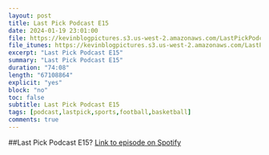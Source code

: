 ```yaml
---
layout: post
title: Last Pick Podcast E15
date: 2024-01-19 23:01:00
file: https://kevinblogpictures.s3.us-west-2.amazonaws.com/LastPickPodcastE15.mp3
file_itunes: https://kevinblogpictures.s3.us-west-2.amazonaws.com/LastPickPodcastE15.m4a
excerpt: "Last Pick Podcast E15"
summary: "Last Pick Podcast E15"
duration: "74:08"
length: "67108864"
explicit: "yes"
block: "no"
toc: false
subtitle: Last Pick Podcast E15
tags: [podcast,lastpick,sports,football,basketball]
comments: true
---
```


##Last Pick Podcast E15?
[Link to episode on Spotify](https://open.spotify.com/episode/08uWk9JnY5MB78EjexMJ7Q?si=f45500dd179448a9)
